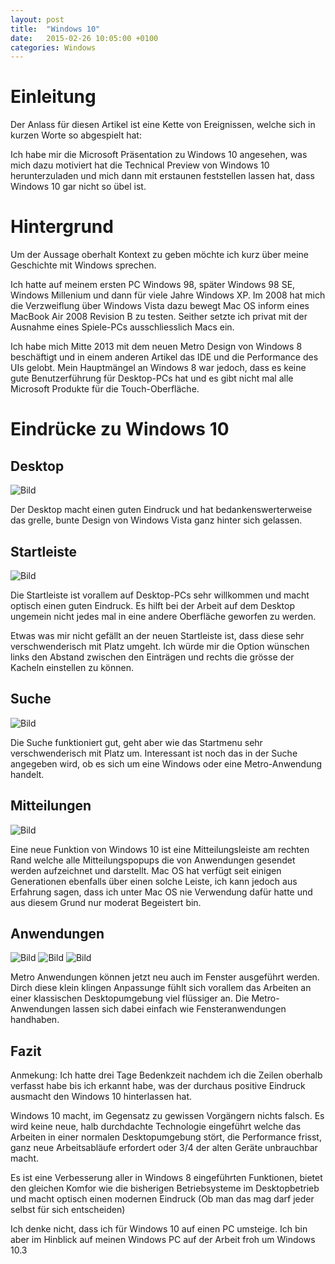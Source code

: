 ```yaml
---
layout: post
title:  "Windows 10"
date:   2015-02-26 10:05:00 +0100
categories: Windows
---
```

# Einleitung

Der Anlass für diesen Artikel ist eine Kette von Ereignissen, welche sich in kurzen Worte so abgespielt hat:

Ich habe mir die Microsoft Präsentation zu Windows 10 angesehen, was mich dazu motiviert hat die Technical Preview von Windows 10 herunterzuladen und mich dann mit erstaunen feststellen lassen hat, dass Windows 10 gar nicht so übel ist.

# Hintergrund

Um der Aussage oberhalt Kontext zu geben möchte ich kurz über meine Geschichte mit Windows sprechen.

Ich hatte auf meinem ersten PC Windows 98, später Windows 98 SE, Windows Millenium und dann für viele Jahre Windows XP.
Im 2008 hat mich die Verzweiflung über Windows Vista dazu bewegt Mac OS inform eines MacBook Air 2008 Revision B zu testen.
Seither setzte ich privat mit der Ausnahme eines Spiele-PCs ausschliesslich Macs ein.

Ich habe mich Mitte 2013 mit dem neuen Metro Design von Windows 8 beschäftigt und in einem anderen Artikel das IDE und die Performance des UIs gelobt. Mein Hauptmängel an Windows 8 war jedoch, dass es keine gute Benutzerführung für Desktop-PCs hat und es gibt nicht mal alle Microsoft Produkte für die Touch-Oberfläche.

# Eindrücke zu Windows 10

## Desktop

![Bild](/assets/86b0f-screenshot2015-02-0116.png)

Der Desktop macht einen guten Eindruck und hat bedankenswerterweise das grelle, bunte Design von Windows Vista ganz hinter sich gelassen.

## Startleiste

![Bild](/assets/b2f88-screenshot2015-02-0116_003.png)

Die Startleiste ist vorallem auf Desktop-PCs sehr willkommen und macht optisch einen guten Eindruck. Es hilft bei der Arbeit auf dem Desktop ungemein nicht jedes mal in eine andere Oberfläche geworfen zu werden.

Etwas was mir nicht gefällt an der neuen Startleiste ist, dass diese sehr verschwenderisch mit Platz umgeht. Ich würde mir die Option wünschen links den Abstand zwischen den Einträgen und rechts die grösse der Kacheln einstellen zu können.

## Suche

![Bild](/assets/68893-screenshot2015-02-0116_004.png)

Die Suche funktioniert gut, geht aber wie das Startmenu sehr verschwenderisch mit Platz um. Interessant ist noch das in der Suche angegeben wird, ob es sich um eine Windows oder eine Metro-Anwendung handelt.

## Mitteilungen

![Bild](/assets/2e1d0-a.png)

Eine neue Funktion von Windows 10 ist eine Mitteilungsleiste am rechten Rand welche alle Mitteilungspopups die von Anwendungen gesendet werden aufzeichnet und darstellt. Mac OS hat verfügt seit einigen Generationen ebenfalls über einen solche Leiste, ich kann jedoch aus Erfahrung sagen, dass ich unter Mac OS nie Verwendung dafür hatte und aus diesem Grund nur moderat Begeistert bin.

## Anwendungen

![Bild](/assets/c3f4c-screenshot2015-02-0116_007.png)
![Bild](/assets/3d68f-screenshot2015-02-0116_005.png)
![Bild](/assets/df954-screenshot2015-02-0116_002.png)

Metro Anwendungen können jetzt neu auch im Fenster ausgeführt werden. Dirch diese klein klingen Anpassunge fühlt sich vorallem das Arbeiten an einer klassischen Desktopumgebung viel flüssiger an. Die Metro-Anwendungen lassen sich dabei einfach wie Fensteranwendungen handhaben.

## Fazit

Anmekung: Ich hatte drei Tage Bedenkzeit nachdem ich die Zeilen oberhalb verfasst habe bis ich erkannt habe, was der durchaus positive Eindruck ausmacht den Windows 10 hinterlassen hat.

Windows 10 macht, im Gegensatz zu gewissen Vorgängern nichts falsch. Es wird keine neue, halb durchdachte Technologie eingeführt welche das Arbeiten in einer normalen Desktopumgebung stört, die Performance frisst, ganz neue Arbeitsabläufe erfordert oder 3/4 der alten Geräte unbrauchbar macht.

Es ist eine Verbesserung aller in Windows 8 eingeführten Funktionen, bietet den gleichen Komfor wie die bisherigen Betriebsysteme im Desktopbetrieb und macht optisch einen modernen Eindruck (Ob man das mag darf jeder selbst für sich entscheiden)

Ich denke nicht, dass ich für Windows 10 auf einen PC umsteige. Ich bin aber im Hinblick auf meinen Windows PC auf der Arbeit froh um Windows 10.3